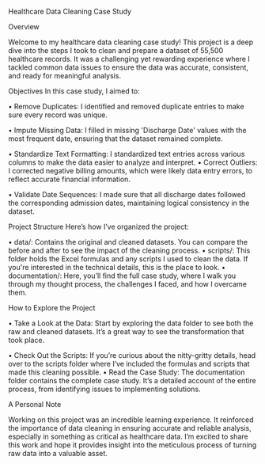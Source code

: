 Healthcare Data Cleaning Case Study

Overview 

Welcome to my healthcare data cleaning case study! This project is a deep dive into the steps I took to clean and prepare a dataset of 55,500 healthcare records. It was a challenging yet rewarding experience where I tackled common data issues to ensure the data was accurate, consistent, and ready for meaningful analysis.

Objectives 
In this case study, I aimed to:

•	Remove Duplicates: I identified and removed duplicate entries to make sure every record was unique.

•	Impute Missing Data: I filled in missing 'Discharge Date' values with the most frequent date, ensuring that the dataset remained complete.

•	Standardize Text Formatting: I standardized text entries across various columns to make the data easier to analyze and interpret.
•	Correct Outliers: I corrected negative billing amounts, which were likely data entry errors, to reflect accurate financial information.

•	Validate Date Sequences: I made sure that all discharge dates followed the corresponding admission dates, maintaining logical consistency in the dataset.

Project Structure 
Here’s how I’ve organized the project:

•	data/: Contains the original and cleaned datasets. You can compare the before and after to see the impact of the cleaning process.
•	scripts/: This folder holds the Excel formulas and any scripts I used to clean the data. If you're interested in the technical details, this is the place to look.
•	documentation/: Here, you’ll find the full case study, where I walk you through my thought process, the challenges I faced, and how I overcame them.

How to Explore the Project

•	Take a Look at the Data: Start by exploring the data folder to see both the raw and cleaned datasets. It’s a great way to see the transformation that took place.

•	Check Out the Scripts: If you’re curious about the nitty-gritty details, head over to the scripts folder where I’ve included the formulas and scripts that made this cleaning possible.
•	Read the Case Study: The documentation folder contains the complete case study. It’s a detailed account of the entire process, from identifying issues to implementing solutions.

A Personal Note 

Working on this project was an incredible learning experience. It reinforced the importance of data cleaning in ensuring accurate and reliable analysis, especially in something as critical as healthcare data. I’m excited to share this work and hope it provides insight into the meticulous process of turning raw data into a valuable asset.
